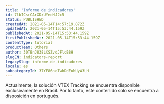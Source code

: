 ```yaml
---
title: 'Informe de indicadores'
id: 7lbICsrCArXDxUYeeHJ2c5
status: PUBLISHED
createdAt: 2021-05-14T14:57:19.872Z
updatedAt: 2021-05-14T15:53:44.159Z
publishedAt: 2021-05-14T15:53:44.159Z
firstPublishedAt: 2021-05-14T15:53:44.159Z
contentType: tutorial
productTeam: Others
author: 30TBnJ838LXSZvdJFlcB8H
slugEN: indicators-report
legacySlug: informe-de-indicadores
locale: es
subcategoryId: 37YF86noTwhDdEuhUyW3LH
---
```


<div class="alert alert-warning" role="alert">Actualmente, la solución VTEX Tracking se encuentra disponible exclusivamente en Brasil. Por lo tanto, este contenido solo se encuentra a disposición en portugués.</div>
